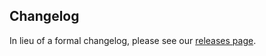 ## Changelog

In lieu of a formal changelog, please see our [releases page](https://github.com/himynameisdave/svelte-flex/releases).
